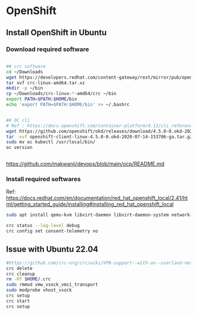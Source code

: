 # OpenShift

## Install OpenShift in Ubuntu

### Download required software

```bash

## crc software
cd ~/Downloads
wget https://developers.redhat.com/content-gateway/rest/mirror/pub/openshift-v4/clients/crc/latest/crc-linux-amd64.tar.xz
tar xvf crc-linux-amd64.tar.xz
mkdir -p ~/bin
cp ~/Downloads/crc-linux-*-amd64/crc ~/bin
export PATH=$PATH:$HOME/bin
echo 'export PATH=$PATH:$HOME/bin' >> ~/.bashrc


## OC cli
# Ref : https://docs.openshift.com/container-platform/4.11/cli_reference/openshift_cli/getting-started-cli.html
wget https://github.com/openshift/okd/releases/download/4.5.0-0.okd-2020-07-14-153706-ga/openshift-client-linux-4.5.0-0.okd-2020-07-14-153706-ga.tar.gz
tar -xvf openshift-client-linux-4.5.0-0.okd-2020-07-14-153706-ga.tar.gz
sudo mv oc kubectl /usr/local/bin/
oc version



```

https://github.com/makwanji/devops/blob/main/ocp/README.md

### Install required softwares

Ref: https://docs.redhat.com/en/documentation/red_hat_openshift_local/2.41/html/getting_started_guide/installing#installing_red_hat_openshift_local

```bash
sudo apt install qemu-kvm libvirt-daemon libvirt-daemon-system network-manager
```

```bash
crc status --log-level debug
crc config set consent-telemetry no
```


## Issue with Ubuntu 22.04

```bash
#https://github.com/crc-org/crc/wiki/VPN-support--with-an--userland-network-stack
crc delete
crc cleanup
rm -Rf $HOME/.crc
sudo rmmod vmw_vsock_vmci_transport
sudo modprobe vhost_vsock
crc setup
crc start
crc setup
```
